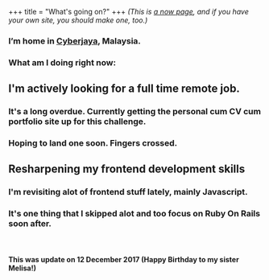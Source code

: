 +++
title = "What's going on?"
+++
*(This is <a href="http://nownownow.com/about">a now page</a>, and if you have your own site, you should make one, too.)*

<h3>I’m home in <a href="https://en.wikipedia.org/wiki/Cyberjaya">Cyberjaya</a>, Malaysia.</h3>

<h3>What am I doing right now:</h3>

<h2><strong>I'm actively looking for a full time remote job.</strong></h2>
<h3>It's a long overdue. Currently getting the personal cum CV cum portfolio site up for this challenge.</h3> 
<h3>Hoping to land one soon. Fingers crossed.</h3>

<h2><strong>Resharpening my frontend development skills</strong></h2>
<h3>I'm revisiting alot of frontend stuff lately, mainly Javascript.</h3> 
<h3>It's one thing that I skipped alot and too focus on Ruby On Rails soon after.</h3>

<br>
<h4>This was update on 12 December 2017 (Happy Birthday to my sister Melisa!)</h4>